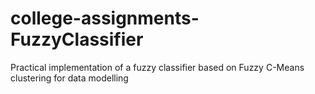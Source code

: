 # college-assignments-FuzzyClassifier
Practical implementation of a fuzzy classifier based on Fuzzy C-Means clustering for data modelling
